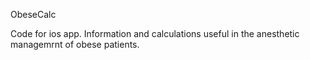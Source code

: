 ObeseCalc

Code for ios app.
Information and calculations useful in the anesthetic managemrnt of obese patients.
